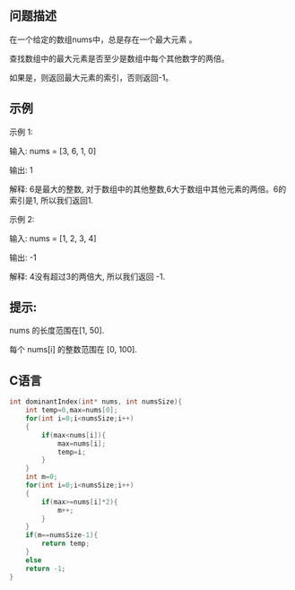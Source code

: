 问题描述
---------------------
在一个给定的数组nums中，总是存在一个最大元素 。

查找数组中的最大元素是否至少是数组中每个其他数字的两倍。

如果是，则返回最大元素的索引，否则返回-1。

示例
----------------
示例 1:

输入: nums = [3, 6, 1, 0]

输出: 1

解释: 6是最大的整数, 对于数组中的其他整数,6大于数组中其他元素的两倍。6的索引是1, 所以我们返回1.

示例 2:

输入: nums = [1, 2, 3, 4]

输出: -1

解释: 4没有超过3的两倍大, 所以我们返回 -1.

提示:
--------------
nums 的长度范围在[1, 50].

每个 nums[i] 的整数范围在 [0, 100].

C语言
-----------------
```C
int dominantIndex(int* nums, int numsSize){
    int temp=0,max=nums[0];
    for(int i=0;i<numsSize;i++)
    {
        if(max<nums[i]){
            max=nums[i];
            temp=i;
        }
    }
    int m=0;
    for(int i=0;i<numsSize;i++)
    {
        if(max>=nums[i]*2){
            m++;
        }
    }
    if(m==numsSize-1){
        return temp;
    }
    else
    return -1;
}
